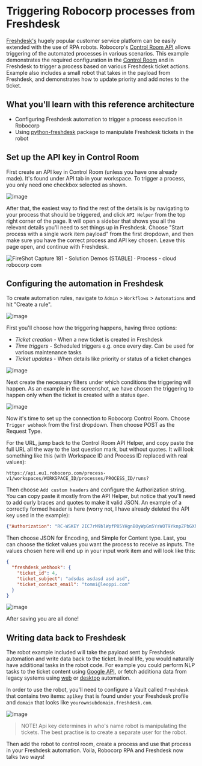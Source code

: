 # Triggering Robocorp processes from Freshdesk

[Freshdesk's](https://freshdesk.com/) hugely popular customer service platform can be easily extended with the use of RPA robots. Robocorp's [Control Room API](https://robocorp.com/docs/control-room/apis-and-webhooks) allows triggering of the automated processes in various scenarios. This example demonstrates the required configuration in the [Control Room](https://cloud.robocorp.com/) and in Freshdesk to trigger a process based on various Freshdesk ticket actions. Example also includes a small robot that takes in the payload from Freshdesk, and demonstrates how to update priority and add notes to the ticket.

## What you'll learn with this reference architecture

- Configuring Freshdesk automation to trigger a process execution in Robocorp
- Using [python-freshdesk](https://pypi.org/project/python-freshdesk/) package to manipulate Freshdesk tickets in the robot

## Set up the API key in Control Room

First create an API key in Control Room (unless you have one already made). It's found under API tab in your workspace. To trigger a process, you only need one checkbox selected as shown.

![image](https://user-images.githubusercontent.com/40179958/189671765-52fa1d20-d753-4d3a-b9d9-42c57ae6675d.png)

After that, the easiest way to find the rest of the details is by navigating to your process that should be triggered, and click `API Helper` from the top right corner of the page. It will open a sidebar that shows you all the relevant details you'll need to set things up in Freshdesk. Choose "Start process with a single work item payload" from the first dropdown, and then make sure you have the correct process and API key chosen. Leave this page open, and continue with Freshdesk.

![FireShot Capture 181 - Solution Demos (STABLE) · Process - cloud robocorp com](https://user-images.githubusercontent.com/40179958/189673841-dc635abd-e32d-4dc4-8855-4b07a6a1608b.png)

## Configuring the automation in Freshdesk

To create automation rules, navigate to `Admin` > `Workflows` > `Automations` and hit "Create a rule".

![image](https://user-images.githubusercontent.com/40179958/189669353-6ab75adc-936e-416a-9b9b-813a53df35cd.png)

First you'll choose how the triggering happens, having three options:
- *Ticket creation* - When a new ticket is created in Freshdesk
- *Time triggers* - Scheduled triggers e.g. once every day. Can be used for various maintenance tasks
- *Ticket updates* - When details like priority or status of a ticket changes

![image](https://user-images.githubusercontent.com/40179958/189669714-6752f6b4-0c19-454f-b692-a73c794c50eb.png)

Next create the necessary filters under which conditions the triggering will happen. As an example in the screenshot, we have chosen the triggering to happen only when the ticket is created with a status `Open`.

![image](https://user-images.githubusercontent.com/40179958/189670138-40cbd13a-5496-4b6f-9bc0-56fccc6f83fc.png)

Now it's time to set up the connection to Robocorp Control Room. Choose `Trigger webhook` from the first dropdown. Then choose POST as the Request Type.

For the URL, jump back to the Control Room API Helper, and copy paste the full URL all the way to the last question mark, but without quotes. It will look something like this (with Workspace ID and Process ID replaced with real values):

```
https://api.eu1.robocorp.com/process-v1/workspaces/WORKSPACE_ID/processes/PROCESS_ID/runs?
```

Then choose `Add custom headers` and configure the Authorization string. You can copy paste it mostly from the API Helper, but notice that you'll need to add curly braces and quotes to make it valid JSON. An example of a correctly formed header is here (worry not, I have already deleted the API key used in the example):

```json
{"Authorization": "RC-WSKEY 2IC7rM9blWpfP85YHgnBOyWpGm5YsWOT9YknpZPbGXhTV4v5gNhyx1RXKFYI0d9zXeSvP3WNtgUn2cHrNAObuyewxOAgiajjq0gSBgmszra7djX8ohyCZTVlA4O9fnVO"}
```

Then choose JSON for Encoding, and Simple for Content type. Last, you can choose the ticket values you want the process to receive as inputs. The values chosen here will end up in your input work item and will look like this:

```json
{
  "freshdesk_webhook": {
    "ticket_id": 4,
    "ticket_subject": "adsdas asdasd asd asd",
    "ticket_contact_email": "tommi@leoppi.com"
  }
}
```

![image](https://user-images.githubusercontent.com/40179958/189670922-a5f7a342-5027-4f59-aed0-8ff7a9dd7dde.png)

After saving you are all done!

## Writing data back to Freshdesk

The robot example included will take the payload sent by Freshdesk automation and write data back to the ticket. In real life, you would naturally have additional tasks in the robot code. For example you could perform NLP tasks to the ticket content using [Google API](https://robocorp.com/docs/libraries/rpa-framework/rpa-cloud-google/keywords#analyze-sentiment), or fetch additiona data from legacy systems using [web](https://robocorp.com/docs/development-guide/browser) or [desktop](https://robocorp.com/docs/development-guide/desktop) automation.

In order to use the robot, you'll need to configure a Vault called `Freshdesk` that contains two items: `apikey` that is found under your Freshdesk profile and `domain` that looks like `yourownsubdomain.freshdesk.com`.

![image](https://user-images.githubusercontent.com/40179958/190337555-599ced77-1b2a-4ac5-b81f-752cfc25f2ca.png)

> NOTE! Api key determines in who's name robot is manipulating the tickets. The best practise is to create a separate user for the robot.

Then add the robot to control room, create a process and use that process in your Freshdesk automation. Voila, Robocorp RPA and Freshdesk now talks two ways!
